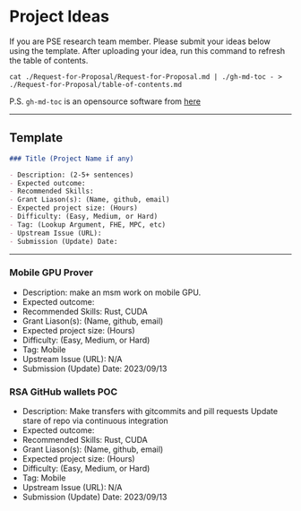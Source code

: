 # Project Ideas

If you are PSE research team member. Please submit your ideas below using the template. After uploading your idea, run this command to refresh the table of contents.
```shell
cat ./Request-for-Proposal/Request-for-Proposal.md | ./gh-md-toc - > ./Request-for-Proposal/table-of-contents.md
```
P.S. `gh-md-toc` is an opensource software from [here](https://github.com/ekalinin/github-markdown-toc)

---

## Template

```markdown
### Title (Project Name if any)

- Description: (2-5+ sentences)
- Expected outcome:
- Recommended Skills:
- Grant Liason(s): (Name, github, email)
- Expected project size: (Hours)
- Difficulty: (Easy, Medium, or Hard)
- Tag: (Lookup Argument, FHE, MPC, etc)
- Upstream Issue (URL):
- Submission (Update) Date: 
```

---

### Mobile GPU Prover

- Description: make an msm work on mobile GPU.
- Expected outcome: 
- Recommended Skills: Rust, CUDA
- Grant Liason(s): (Name, github, email)
- Expected project size: (Hours)
- Difficulty: (Easy, Medium, or Hard)
- Tag: Mobile
- Upstream Issue (URL): N/A
- Submission (Update) Date: 2023/09/13


### RSA GitHub wallets POC

- Description: Make transfers with gitcommits and pill requests
Update stare of repo via continuous integration
- Expected outcome: 
- Recommended Skills: Rust, CUDA
- Grant Liason(s): (Name, github, email)
- Expected project size: (Hours)
- Difficulty: (Easy, Medium, or Hard)
- Tag: Mobile
- Upstream Issue (URL): N/A
- Submission (Update) Date: 2023/09/13